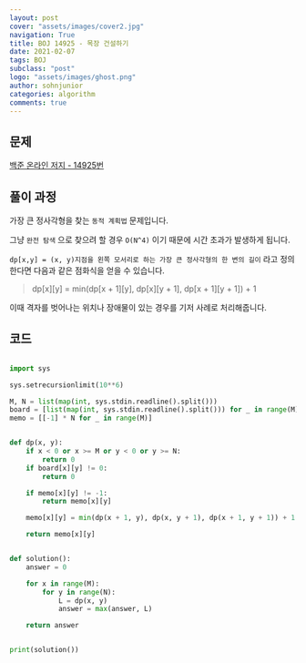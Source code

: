 ```yaml
---
layout: post
cover: "assets/images/cover2.jpg"
navigation: True
title: BOJ 14925 - 목장 건설하기
date: 2021-02-07
tags: BOJ
subclass: "post"
logo: "assets/images/ghost.png"
author: sohnjunior
categories: algorithm
comments: true
---
```


## 문제

[백준 온라인 저지 - 14925번](https://www.acmicpc.net/problem/14925)

## 풀이 과정

가장 큰 정사각형을 찾는 `동적 계획법` 문제입니다.

그냥 `완전 탐색` 으로 찾으려 할 경우 `O(N^4)` 이기 때문에 시간 초과가 발생하게 됩니다.

`dp[x,y] = (x, y)지점을 왼쪽 모서리로 하는 가장 큰 정사각형의 한 변의 길이` 라고 정의한다면 다음과 같은 점화식을 얻을 수 있습니다.

> dp[x][y] = min(dp[x + 1][y], dp[x][y + 1], dp[x + 1][y + 1]) + 1

이때 격자를 벗어나는 위치나 장애물이 있는 경우를 기저 사례로 처리해줍니다.

## 코드

```python

import sys

sys.setrecursionlimit(10**6)

M, N = list(map(int, sys.stdin.readline().split()))
board = [list(map(int, sys.stdin.readline().split())) for _ in range(M)]
memo = [[-1] * N for _ in range(M)]


def dp(x, y):
    if x < 0 or x >= M or y < 0 or y >= N:
        return 0
    if board[x][y] != 0:
        return 0

    if memo[x][y] != -1:
        return memo[x][y]

    memo[x][y] = min(dp(x + 1, y), dp(x, y + 1), dp(x + 1, y + 1)) + 1

    return memo[x][y]


def solution():
    answer = 0

    for x in range(M):
        for y in range(N):
            L = dp(x, y)
            answer = max(answer, L)

    return answer


print(solution())

```
